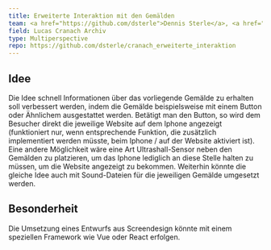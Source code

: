 ```yaml
---
title: Erweiterte Interaktion mit den Gemälden
team: <a href="https://github.com/dsterle">Dennis Sterle</a>, <a href="https://github.com/hendrikpawlowski">Hendrik Pawlowski</a>
field: Lucas Cranach Archiv
type: Multiperspective
repo: https://github.com/dsterle/cranach_erweiterte_interaktion
---
```


## Idee

Die Idee schnell Informationen über das vorliegende Gemälde zu erhalten soll verbessert werden, indem die Gemälde beispielsweise mit 
einem Button oder Ähnlichem ausgestattet werden. Betätigt man den Button, so wird dem Besucher direkt die jeweilige Website auf dem Iphone
angezeigt (funktioniert nur, wenn entsprechende Funktion, die zusätzlich implementiert werden müsste, beim Iphone / auf der Website 
aktiviert ist). Eine andere Möglichkeit wäre eine Art Ultrashall-Sensor neben den Gemälden zu platzieren, um das Iphone lediglich an diese 
Stelle halten zu müssen, um die Website angezeigt zu bekommen. Weiterhin könnte die gleiche Idee auch mit Sound-Dateien für die jeweiligen
Gemälde umgesetzt werden.

## Besonderheit

Die Umsetzung eines Entwurfs aus Screendesign könnte mit einem speziellen Framework wie Vue oder React erfolgen.
